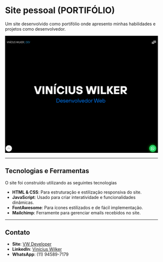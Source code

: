 # Site pessoal (PORTIFÓLIO)

Um site desenvolvido como portifólio onde apresento minhas habilidades e projetos como desenvolvedor.

![Fotosite](assets/image/site.png)


---

## Tecnologias e Ferramentas

O site foi construído utilizando as seguintes tecnologias

- **HTML & CSS**: Para estruturação e estilização responsiva do site.
- **JavaScript**: Usado para criar interatividade e funcionalidades dinâmicas.
- **FontAwesome**: Para ícones estilizados e de fácil implementação.
- **Mailchimp**: Ferramente para gerenciar emails recebidos no site.

---



## Contato


- **Site**: [VW Developer](https://vwdeveloper.netlify.app/#inicio)
- **LinkedIn**: [Vinícius Wilker](https://www.linkedin.com/in/viniciuswilkerdev/)
- **WhatsApp**: (11) 94589-7179